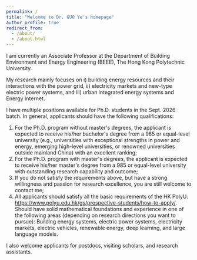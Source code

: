```yaml
---
permalink: /
title: "Welcome to Dr. GUO Ye's homepage"
author_profile: true
redirect_from: 
  - /about/
  - /about.html
---
```

I am currently an Associate Professor at the Department of Building Environment and Energy Engineering (BEEE), The Hong Kong Polytechnic University. 

My research mainly focuses on i) building energy resources and their interactions with the power grid, ii) electricity markets and new-type electric power systems, and iii) urban integrated energy systems and Energy Internet. 

I have multiple positions available for Ph.D. students in the Sept. 2026 batch. In general, applicants should have the following qualifications:

1) For the Ph.D. program without master's degrees, the applicant is expected to receive his/her bachelor's degree from a 985 or equal-level university (e.g., universities with exceptional strengths in power and energy, emerging high-level universities, or renowned universities outside mainland China) with an excellent ranking;
2) For the Ph.D. program with master's degrees, the applicant is expected to receive his/her master's degree from a 985 or equal-level university with outstanding research capability and outcome;
3) If you do not satisfy the requirements above, but have a strong willingness and passion for research excellence, you are still welcome to contact me;
4) All applicants should satisfy all the basic requirements of the HK PolyU: https://www.polyu.edu.hk/gs/prospective-students/how-to-apply/. Should have solid mathematical foundations and experience in one of the following areas (depending on research directions you want to pursue): Building energy systems, electric power systems, electricity markets, electric vehicles, renewable energy, deep learning, and large language models.

I also welcome applicants for postdocs, visiting scholars, and research assistants.

